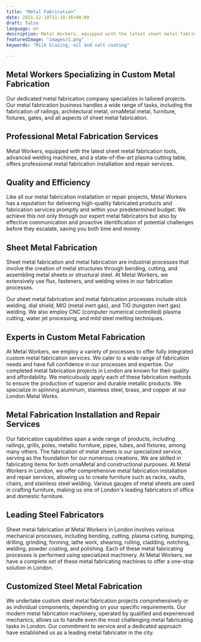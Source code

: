 ```yaml
---
title: "Metal Fabrication"
date: 2021-12-18T11:10:36+08:00
draft: false
language: en
description: Metal Workers, equipped with the latest sheet metal fabrication tools, advanced welding machines, and a state-of-the-art plasma cutting table, offers professional metal fabrication installation and repair services.
featuredImage: "images/1.png"
keywords: "Milk Glazing, oil and salt coating"

---
```


## Metal Workers Specializing in Custom Metal Fabrication

Our dedicated metal fabrication company specializes in tailored projects. Our metal fabrication business handles a wide range of tasks, including the fabrication of railings, architectural metal, ornaMetal metal, furniture, fixtures, gates, and all aspects of sheet metal fabrication.

## Professional Metal Fabrication Services

Metal Workers, equipped with the latest sheet metal fabrication tools, advanced welding machines, and a state-of-the-art plasma cutting table, offers professional metal fabrication installation and repair services.

## Quality and Efficiency

Like all our metal fabrication installation or repair projects, Metal Workers has a reputation for delivering high-quality fabricated products and fabrication services promptly and within your predetermined budget. We achieve this not only through our expert metal fabricators but also by effective communication and proactive identification of potential challenges before they escalate, saving you both time and money.

## Sheet Metal Fabrication

Sheet metal fabrication and metal fabrication are industrial processes that involve the creation of metal structures through bending, cutting, and assembling metal sheets or structural steel. At Metal Workers, we extensively use flux, fasteners, and welding wires in our fabrication processes.

Our sheet metal fabrication and metal fabrication processes include stick welding, dial shield, MIG (metal inert gas), and TIG (tungsten inert gas) welding. We also employ CNC (computer numerical controlled) plasma cutting, water jet processing, and mild steel melting techniques.

## Experts in Custom Metal Fabrication

At Metal Workers, we employ a variety of processes to offer fully integrated custom metal fabrication services. We cater to a wide range of fabrication needs and have full confidence in our processes and expertise. Our completed metal fabrication projects in London are known for their quality and affordability. We meticulously apply each of these fabrication methods to ensure the production of superior and durable metallic products. We specialize in spinning aluminum, stainless steel, brass, and copper at our London Metal Works.

## Metal Fabrication Installation and Repair Services

Our fabrication capabilities span a wide range of products, including railings, grills, poles, metallic furniture, pipes, tubes, and fixtures, among many others. The fabrication of metal sheets is our specialized service, serving as the foundation for our numerous creations. We are skilled in fabricating items for both ornaMetal and constructional purposes. At Metal Workers in London, we offer comprehensive metal fabrication installation and repair services, allowing us to create furniture such as racks, vaults, chairs, and stainless steel welding. Various gauges of metal sheets are used in crafting furniture, making us one of London's leading fabricators of office and domestic furniture.

## Leading Steel Fabricators

Sheet metal fabrication at Metal Workers in London involves various mechanical processes, including bending, cutting, plasma cutting, bumping, drilling, grinding, forming, lathe work, shearing, rolling, cladding, notching, welding, powder coating, and polishing. Each of these metal fabricating processes is performed using specialized machinery. At Metal Workers, we have a complete set of these metal fabricating machines to offer a one-stop solution in London.

## Customized Steel Metal Fabrication

We undertake custom steel metal fabrication projects comprehensively or as individual components, depending on your specific requirements. Our modern metal fabrication machinery, operated by qualified and experienced mechanics, allows us to handle even the most challenging metal fabricating tasks in London. Our commitment to service and a dedicated approach have established us as a leading metal fabricator in the city.
